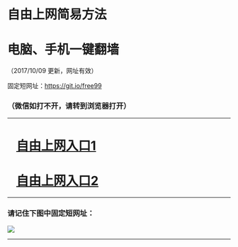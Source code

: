 ﻿# 自由上网简易方法

# 电脑、手机一键翻墙

（2017/10/09 更新，网址有效）

固定短网址：https://git.io/free99

### （微信如打不开，请转到浏览器打开）


***





# &nbsp;&nbsp; <a href="http://ft97672316.fwq-tz-1001.info/fwqtz01.html?t=100900112893 " target="_blank">自由上网入口1</a>
# &nbsp;&nbsp; <a href="http://ft4359905.fwq-tz-1002.info/fwqtz02.html?t=100900118084 " target="_blank">自由上网入口2</a>
***

### 请记住下图中固定短网址：

<img src="https://s3-us-west-2.amazonaws.com/fwq-1001/yjfq-20170905okok.png" /> 


***

